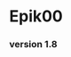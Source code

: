 # Epik00
### version 1.8

<!--
**Epik00/Epik00** is a ✨ _special_ ✨ repository because its `README.md` (this file) appears on your GitHub profile.
-->


